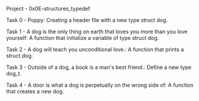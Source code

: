 Project - 0x0E-structures_typedef

Task 0 - Poppy: Creating a header file with a new type struct dog.

Task 1 - A dog is the only thing on earth that loves you more than you love yourself: A function that initialize a variable of type struct dog.

Task 2 - A dog will teach you unconditional love.: A function that prints a struct dog.

Task 3 - Outside of a dog, a book is a man's best friend.: Define a new type dog_t.

Task 4 - A door is what a dog is perpetually on the wrong side of: A function that creates a new dog.
